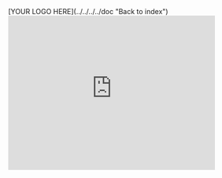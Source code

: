 
<div class="content">

<div class="logo_container">[YOUR LOGO HERE](../../../../doc "Back to index")</div>
<iframe width="420" height="315" src="http://www.youtube.com/embed/dQw4w9WgXcQ" frameborder="0" allowfullscreen></iframe>

</div>
